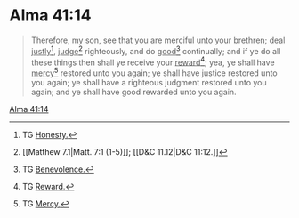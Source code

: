 # Alma 41:14

> Therefore, my son, see that you are merciful unto your brethren; deal <u>justly</u>[^a], <u>judge</u>[^b] righteously, and do <u>good</u>[^c] continually; and if ye do all these things then shall ye receive your <u>reward</u>[^d]; yea, ye shall have <u>mercy</u>[^e] restored unto you again; ye shall have justice restored unto you again; ye shall have a righteous judgment restored unto you again; and ye shall have good rewarded unto you again.

[Alma 41:14](https://www.churchofjesuschrist.org/study/scriptures/bofm/alma/41?lang=eng&id=p14#p14)


[^a]: TG [Honesty.](https://www.churchofjesuschrist.org/study/scriptures/tg/honesty?lang=eng)
[^b]: [[Matthew 7.1|Matt. 7:1 (1-5)]]; [[D&C 11.12|D&C 11:12.]]
[^c]: TG [Benevolence.](https://www.churchofjesuschrist.org/study/scriptures/tg/benevolence?lang=eng)
[^d]: TG [Reward.](https://www.churchofjesuschrist.org/study/scriptures/tg/reward?lang=eng)
[^e]: TG [Mercy.](https://www.churchofjesuschrist.org/study/scriptures/tg/mercy?lang=eng)
